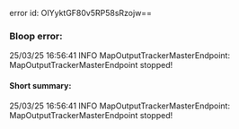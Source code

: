 error id: OIYyktGF80v5RP58sRzojw==
### Bloop error:

25/03/25 16:56:41 INFO MapOutputTrackerMasterEndpoint: MapOutputTrackerMasterEndpoint stopped!
#### Short summary: 

25/03/25 16:56:41 INFO MapOutputTrackerMasterEndpoint: MapOutputTrackerMasterEndpoint stopped!